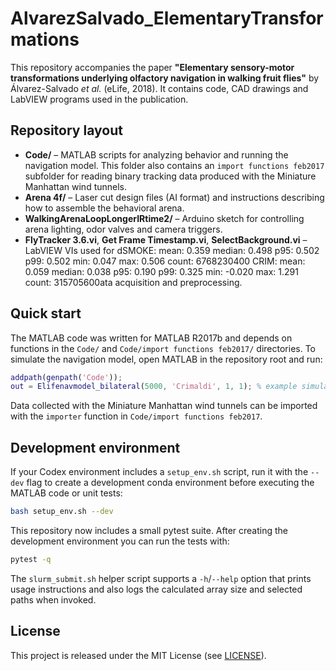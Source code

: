 # AlvarezSalvado_ElementaryTransformations

This repository accompanies the paper **"Elementary sensory-motor transformations underlying olfactory navigation in walking fruit flies"** by Álvarez-Salvado *et al.* (eLife, 2018). It contains code, CAD drawings and LabVIEW programs used in the publication.

## Repository layout

- **Code/** – MATLAB scripts for analyzing behavior and running the navigation model. This folder also contains an `import functions feb2017` subfolder for reading binary tracking data produced with the Miniature Manhattan wind tunnels.
- **Arena 4f/** – Laser cut design files (AI format) and instructions describing how to assemble the behavioral arena.
- **WalkingArenaLoopLongerIRtime2/** – Arduino sketch for controlling arena lighting, odor valves and camera triggers.
- **FlyTracker 3.6.vi**, **Get Frame Timestamp.vi**, **SelectBackground.vi** – LabVIEW VIs used for dSMOKE:
  mean: 0.359
  median: 0.498
  p95: 0.502
  p99: 0.502
  min: 0.047
  max: 0.506
  count: 6768230400
CRIM:
  mean: 0.059
  median: 0.038
  p95: 0.190
  p99: 0.325
  min: -0.020
  max: 1.291
  count: 315705600ata acquisition and preprocessing.

## Quick start

The MATLAB code was written for MATLAB R2017b and depends on functions in the `Code/` and `Code/import functions feb2017/` directories. To simulate the navigation model, open MATLAB in the repository root and run:

```matlab
addpath(genpath('Code'));
out = Elifenavmodel_bilateral(5000, 'Crimaldi', 1, 1); % example simulation
```

Data collected with the Miniature Manhattan wind tunnels can be imported with the `importer` function in `Code/import functions feb2017`.

## Development environment

If your Codex environment includes a `setup_env.sh` script, run it with the `--dev` flag to create a development conda environment before executing the MATLAB code or unit tests:

```bash
bash setup_env.sh --dev
```

This repository now includes a small pytest suite. After creating the development environment you can run the tests with:

```bash
pytest -q
```

The `slurm_submit.sh` helper script supports a `-h`/`--help` option that prints
usage instructions and also logs the calculated array size and selected paths
when invoked.


## License

This project is released under the MIT License (see [LICENSE](LICENSE)).
